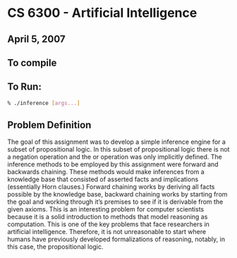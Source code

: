 # CS 6300 - Artificial Intelligence
## April 5, 2007

## To compile

## To Run:

```sh
% ./inference [args...]
```

## Problem Definition

The goal of this assignment was to develop a simple inference engine for a
subset of propositional logic. In this subset of propositional logic there is
not a negation operation and the or operation was only implicitly defined. The
inference methods to be employed by this assignment were forward and backwards
chaining. These methods would make inferences from a knowledge base that
consisted of asserted facts and implications (essentially Horn clauses.)
Forward chaining works by deriving all facts possible by the knowledge base,
backward chaining works by starting from the goal and working through it’s
premises to see if it is derivable from the given axioms.  This is an
interesting problem for computer scientists because it is a solid introduction
to methods that model reasoning as computation. This is one of the key problems
that face researchers in artificial intelligence. Therefore, it is not
unreasonable to start where humans have previously developed formalizations of
reasoning, notably, in this case, the propositional logic.

